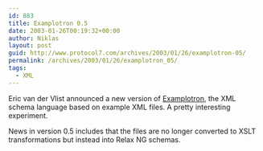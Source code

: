 ```yaml
---
id: 883
title: Examplotron 0.5
date: 2003-01-26T00:19:32+00:00
author: Niklas
layout: post
guid: http://www.protocol7.com/archives/2003/01/26/examplotron-05/
permalink: /archives/2003/01/26/examplotron_05/
tags:
  - XML
---
```

<div class='microid-c38c8cddad136daac5c40788b1d8bb845a493e32'>
  <p>
    Eric van der Vlist announced a new version of <a title="examplotron" href="http://examplotron.org/0/5/">Examplotron</a>, the XML schema language based on example XML files. A pretty interesting experiment.
  </p>
  
  <p>
    News in version 0.5 includes that the files are no longer converted to XSLT transformations but instead into Relax NG schemas.
  </p>
</div>
